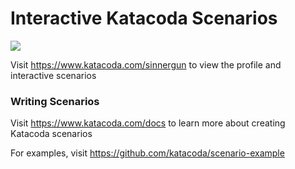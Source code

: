 # Interactive Katacoda Scenarios

[![](http://shields.katacoda.com/katacoda/sinnergun/count.svg)](https://www.katacoda.com/sinnergun "Get your profile on Katacoda.com")

Visit https://www.katacoda.com/sinnergun to view the profile and interactive scenarios

### Writing Scenarios
Visit https://www.katacoda.com/docs to learn more about creating Katacoda scenarios

For examples, visit https://github.com/katacoda/scenario-example
